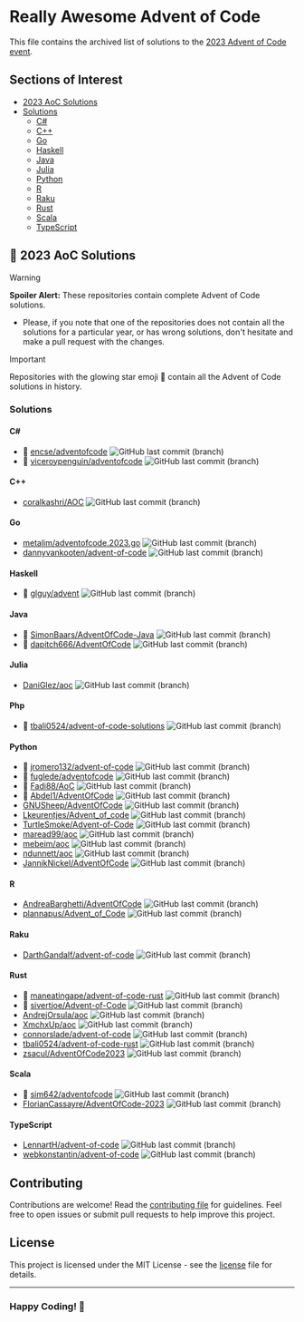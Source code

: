 # Really Awesome Advent of Code

This file contains the archived list of solutions to the [2023 Advent of Code event](https://adventofcode.com/2023).

## Sections of Interest

<!-- no toc -->
- [2023 AoC Solutions](#-2023-aoc-solutions)
- [Solutions](#solutions)
    - [C\#](#c)
    - [C++](#c-1)
    - [Go](#go)
    - [Haskell](#haskell)
    - [Java](#java)
    - [Julia](#julia)
    - [Python](#python)
    - [R](#r)
    - [Raku](#raku)
    - [Rust](#rust)
    - [Scala](#scala)
    - [TypeScript](#typescript)

## 🎄 2023 AoC Solutions

> [!WARNING]
> **Spoiler Alert:** These repositories contain complete Advent of Code solutions.
>
> - Please, if you note that one of the repositories does not contain all the solutions for a particular year, or has
> wrong solutions, don't hesitate and make a pull request with the changes.

> [!IMPORTANT]
> Repositories with the glowing star emoji 🌟 contain all the Advent of Code solutions in history.

### Solutions

#### C\#

- 🌟 [encse/adventofcode](https://github.com/encse/adventofcode) ![GitHub last commit (branch)](https://img.shields.io/github/last-commit/encse/adventofcode/master)
- 🌟 [viceroypenguin/adventofcode](https://github.com/viceroypenguin/adventofcode) ![GitHub last commit (branch)](https://img.shields.io/github/last-commit/viceroypenguin/adventofcode/master)

#### C++

- [coralkashri/AOC](https://github.com/coralkashri/AOC) ![GitHub last commit (branch)](https://img.shields.io/github/last-commit/coralkashri/AOC/master)

#### Go

- [metalim/adventofcode.2023.go](https://github.com/metalim/adventofcode.2023.go) ![GitHub last commit (branch)](https://img.shields.io/github/last-commit/metalim/adventofcode.2023.go/main)
- [dannyvankooten/advent-of-code](https://github.com/dannyvankooten/advent-of-code) ![GitHub last commit (branch)](https://img.shields.io/github/last-commit/dannyvankooten/advent-of-code/main)

#### Haskell

- 🌟 [glguy/advent](https://github.com/glguy/advent) ![GitHub last commit (branch)](https://img.shields.io/github/last-commit/glguy/advent/main)

#### Java

- 🌟 [SimonBaars/AdventOfCode-Java](https://github.com/SimonBaars/AdventOfCode-Java) ![GitHub last commit (branch)](https://img.shields.io/github/last-commit/SimonBaars/AdventOfCode-Java/master)
- 🌟 [dapitch666/AdventOfCode](https://github.com/dapitch666/AdventOfCode) ![GitHub last commit (branch)](https://img.shields.io/github/last-commit/dapitch666/AdventOfCode/main)

#### Julia

- [DaniGlez/aoc](https://github.com/DaniGlez/aoc) ![GitHub last commit (branch)](https://img.shields.io/github/last-commit/DaniGlez/aoc/main)

#### Php

- 🌟 [tbali0524/advent-of-code-solutions](https://github.com/tbali0524/advent-of-code-solutions) ![GitHub last commit (branch)](https://img.shields.io/github/last-commit/tbali0524/advent-of-code-solutions/main)

#### Python

- 🌟 [jromero132/advent-of-code](https://github.com/jromero132/advent-of-code) ![GitHub last commit (branch)](https://img.shields.io/github/last-commit/jromero132/advent-of-code/master)
- 🌟 [fuglede/adventofcode](https://github.com/fuglede/adventofcode) ![GitHub last commit (branch)](https://img.shields.io/github/last-commit/fuglede/adventofcode/master)
- 🌟 [Fadi88/AoC](https://github.com/Fadi88/AoC) ![GitHub last commit (branch)](https://img.shields.io/github/last-commit/Fadi88/AoC/master)
- 🌟 [AbdeI1/AdventOfCode](https://github.com/AbdeI1/AdventOfCode) ![GitHub last commit (branch)](https://img.shields.io/github/last-commit/AbdeI1/AdventOfCode/main)
- [GNUSheep/AdventOfCode](https://github.com/GNUSheep/AdventOfCode) ![GitHub last commit (branch)](https://img.shields.io/github/last-commit/GNUSheep/AdventOfCode/main)
- [Lkeurentjes/Advent_of_code](https://github.com/Lkeurentjes/Advent_of_code) ![GitHub last commit (branch)](https://img.shields.io/github/last-commit/Lkeurentjes/Advent_of_code/main)
- [TurtleSmoke/Advent-of-Code](https://github.com/TurtleSmoke/Advent-of-Code) ![GitHub last commit (branch)](https://img.shields.io/github/last-commit/TurtleSmoke/Advent-of-Code/main)
- [maread99/aoc](https://github.com/maread99/aoc) ![GitHub last commit (branch)](https://img.shields.io/github/last-commit/maread99/aoc/main)
- [mebeim/aoc](https://github.com/mebeim/aoc) ![GitHub last commit (branch)](https://img.shields.io/github/last-commit/mebeim/aoc/master)
- [ndunnett/aoc](https://github.com/ndunnett/aoc) ![GitHub last commit (branch)](https://img.shields.io/github/last-commit/ndunnett/aoc/main)
- [JannikNickel/AdventOfCode](https://github.com/JannikNickel/AdventOfCode) ![GitHub last commit (branch)](https://img.shields.io/github/last-commit/JannikNickel/AdventOfCode/master)

#### R

- [AndreaBarghetti/AdventOfCode](https://github.com/AndreaBarghetti/AdventOfCode) ![GitHub last commit (branch)](https://img.shields.io/github/last-commit/AndreaBarghetti/AdventOfCode/main)
- [plannapus/Advent_of_Code](https://github.com/plannapus/Advent_of_Code) ![GitHub last commit (branch)](https://img.shields.io/github/last-commit/plannapus/Advent_of_Code/master)

#### Raku

- [DarthGandalf/advent-of-code](https://github.com/DarthGandalf/advent-of-code) ![GitHub last commit (branch)](https://img.shields.io/github/last-commit/DarthGandalf/advent-of-code/master)

#### Rust

- 🌟 [maneatingape/advent-of-code-rust](https://github.com/maneatingape/advent-of-code-rust) ![GitHub last commit (branch)](https://img.shields.io/github/last-commit/maneatingape/advent-of-code-rust/main)
- 🌟 [sivertjoe/Advent-of-Code](https://github.com/sivertjoe/Advent-of-Code) ![GitHub last commit (branch)](https://img.shields.io/github/last-commit/sivertjoe/Advent-of-Code/master)
- [AndrejOrsula/aoc](https://github.com/AndrejOrsula/aoc) ![GitHub last commit (branch)](https://img.shields.io/github/last-commit/AndrejOrsula/aoc/main)
- [XmchxUp/aoc](https://github.com/XmchxUp/aoc) ![GitHub last commit (branch)](https://img.shields.io/github/last-commit/XmchxUp/aoc/main)
- [connorslade/advent-of-code](https://github.com/connorslade/advent-of-code) ![GitHub last commit (branch)](https://img.shields.io/github/last-commit/connorslade/advent-of-code/main)
- [tbali0524/advent-of-code-rust](https://github.com/tbali0524/advent-of-code-rust) ![GitHub last commit (branch)](https://img.shields.io/github/last-commit/tbali0524/advent-of-code-rust/main)
- [zsacul/AdventOfCode2023](https://github.com/zsacul/AdventOfCode2023) ![GitHub last commit (branch)](https://img.shields.io/github/last-commit/zsacul/AdventOfCode2023/main)

#### Scala

- 🌟 [sim642/adventofcode](https://github.com/sim642/adventofcode) ![GitHub last commit (branch)](https://img.shields.io/github/last-commit/sim642/adventofcode/master)
- [FlorianCassayre/AdventOfCode-2023](https://github.com/FlorianCassayre/AdventOfCode-2023) ![GitHub last commit (branch)](https://img.shields.io/github/last-commit/FlorianCassayre/AdventOfCode-2023/master)

#### TypeScript

- [LennartH/advent-of-code](https://github.com/LennartH/advent-of-code) ![GitHub last commit (branch)](https://img.shields.io/github/last-commit/LennartH/advent-of-code/main)
- [webkonstantin/advent-of-code](https://github.com/webkonstantin/advent-of-code) ![GitHub last commit (branch)](https://img.shields.io/github/last-commit/webkonstantin/advent-of-code/master)

## Contributing

Contributions are welcome! Read the [contributing file](./contributing.md) for guidelines. Feel free to open issues or
submit pull requests to help improve this project.

## License

This project is licensed under the MIT License - see the [license](./license) file for details.

---

### **Happy Coding!** 🚀

